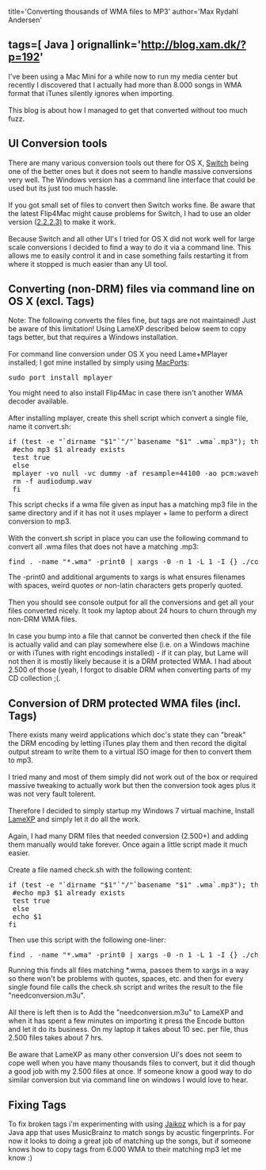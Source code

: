 title='Converting thousands of WMA files to MP3'
author='Max Rydahl Andersen'

tags=[ Java ]
orignallink='http://blog.xam.dk/?p=192'
---
<div>
<p>I've been using a Mac Mini for a while now to run my media center
but recently I discovered that I actually had more than 8.000 songs in WMA
format that iTunes silently ignores when importing.
<br><br>
This blog is about how I managed to get that converted without too much fuzz.
</p>
<h2>UI Conversion tools</h2>
There are many various conversion tools out there for OS X, <a href="http://www.nch.com.au/switch/index.html">Switch</a> being one of the better ones but it does not seem to handle massive conversions very well. The Windows version has a command line interface that could be used but its just too much hassle.
<br><br>
If you got small set of files to convert then Switch works fine.
Be aware that the latest Flip4Mac might cause problems for Switch, I had to use an older version (<a href="http://rapiddigger.com/download/flip4mac-wmv-installer-2-2-2-3-k-ed-zip-5636616/">2.2.2.3)</a> to make it work.
<br><br>
Because Switch and all other UI's I tried for OS X did not work well for large scale conversions I decided to find a way to do it via a command line. This allows me to easily control it and in case something fails restarting it from where it stopped is much easier than any UI tool.
<h2>Converting (non-DRM) files via command line on OS X (excl. Tags)</h2>
Note: The following converts the files fine, but tags are not maintained! Just be aware of this limitation! Using LameXP described below seem to copy tags better, but that requires a Windows installation.
<br><br>
For command line conversion under OS X you need Lame+MPlayer installed; I got mine installed by
simply using <a href="http://www.macports.org/">MacPorts</a>:
<pre lang="bash" escaped="true">sudo port install mplayer</pre>
You might need to also install Flip4Mac in case there isn't another WMA decoder available.
<br><br>
After installing mplayer, create this shell script which convert a single file, name it
convert.sh:
<pre lang="bash" escaped="true">if (test -e "`dirname "$1"`"/"`basename "$1" .wma`.mp3"); then
 #echo mp3 $1 already exists
 test true
 else
 mplayer -vo null -vc dummy -af resample=44100 -ao pcm:waveheader "$1" &amp;&amp; lame -m j -h --vbr-new -b 160 audiodump.wav -o "`dirname "$1"`"/"`basename "$1" .wma`.mp3"
 rm -f audiodump.wav
 fi</pre>
This script checks if a wma file given as input has a matching mp3 file in the same directory and if it has not it uses mplayer + lame to perform a direct conversion to mp3.
<br><br>
With the convert.sh script in place you can use the following command to convert all .wma files that does
not have a matching .mp3:
<pre lang="bash" escaped="true">find . -name "*.wma" -print0 | xargs -0 -n 1 -L 1 -I {} ./convert.sh "{}"</pre>
The -print0 and additional arguments to xargs is what ensures filenames with spaces, weird quotes or non-latin characters gets properly quoted.
<br><br>
Then you should see console output for all the conversions and get all your files converted nicely. It took my laptop about 24 hours to churn through my non-DRM WMA files.
<br><br>
In case you bump into a file that cannot be converted then check if the file is actually valid and can play somewhere else (i.e. on a Windows machine or with iTunes with right encodings installed) - if it can play, but Lame will not then it is mostly likely because it is a DRM protected WMA. I had about 2.500 of those (yeah, I forgot to disable DRM when converting parts of my CD collection ;(.
<h2>Conversion of DRM protected WMA files (incl. Tags)</h2>
There exists many weird applications which doc's state they can "break" the DRM encoding by letting iTunes play them and then record the digital output stream to write them to a virtual ISO image for then to convert them to mp3.
<br><br>
I tried many and most of them simply did not work out of the box or required massive tweaking to actually work but then the conversion took ages plus it was not very fault tolerent.
<br><br>
Therefore I decided to simply startup my Windows 7 virtual machine, Install <a href="http://mulder.dummwiedeutsch.de/home/?page=projects#lamexp">LameXP</a> and simply let it do all the work.
<br><br>
Again, I had many DRM files that needed conversion (2.500+) and adding them manually would take forever. Once again a little script made it much easier.
<br><br>
Create a file named check.sh with the following content:
<pre lang="bash" escaped="true">if (test -e "`dirname "$1"`"/"`basename "$1" .wma`.mp3"); then
 #echo mp3 $1 already exists
 test true
 else
 echo $1
fi</pre>
Then use this script with the following one-liner:
<pre lang="bash" escaped="true">find . -name "*.wma" -print0 | xargs -0 -n 1 -L 1 -I {} ./check.sh "{}" &gt; needconversion.m3
</pre>
Running this finds all files matching *.wma, passes them to xargs
in a way so there won't be problems with quotes, spaces, etc. and then
for every single found file calls the check.sh script and writes
the result to the file "needconversion.m3u".
<br><br>
All there is left then is to Add the "needconversion.m3u" to LameXP
and when it has spent a few minutes on importing it press the Encode
button and let it do its business. On my laptop it takes about 10 sec. per file, thus 2.500 files takes about 7 hrs.
<br><br>
Be aware that LameXP as many other conversion UI's does not seem to cope well when you have many thousands files to convert, but it did though a good job with my 2.500 files at once. If someone know a good way to do similar conversion but via command line on windows I would love to hear.
<h2>Fixing Tags</h2>
To fix broken tags i'm experimenting with using <a href="http://www.jthink.net/jaikoz/">Jaikoz</a> which is a for pay Java app that uses MusicBrainz to match songs by acustic fingerprints. For now it looks to doing a great job of matching up the songs, but if someone knows how to copy tags from 6.000 WMA to their matching mp3 let me know :)</div>
